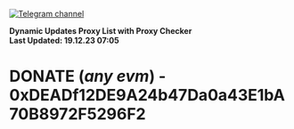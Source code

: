 [![Telegram channel](https://img.shields.io/endpoint?url=https://runkit.io/damiankrawczyk/telegram-badge/branches/master?url=https://t.me/n4z4v0d)](https://t.me/n4z4v0d) 

**Dynamic Updates Proxy List with Proxy Checker**  
**Last Updated: 19.12.23 07:05**

# DONATE (_any evm_) - 0xDEADf12DE9A24b47Da0a43E1bA70B8972F5296F2
